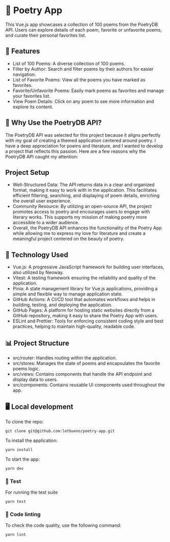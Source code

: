 # 📖 Poetry App

This Vue.js app showcases a collection of 100 poems from the PoetryDB API. Users can explore details of each poem, favorite or unfavorite poems, and curate their personal favorites list.

## 📝 Features

- List of 100 Poems: A diverse collection of 100 poems.
- Filter by Author: Search and filter poems by their authors for easier navigation.
- List of Favorite Poems: View all the poems you have marked as favorites.
- Favorite/Unfavorite Poems: Easily mark poems as favorites and manage your favorites list.
- View Poem Details: Click on any poem to see more information and explore its content.

## 🌟 Why Use the PoetryDB API?

The PoetryDB API was selected for this project because it aligns perfectly with my goal of creating a themed application centered around poetry. I have a deep appreciation for poems and literature, and I wanted to develop a project that reflects this passion. Here are a few reasons why the PoetryDB API caught my attention:

## Project Setup

- Well-Structured Data: The API returns data in a clear and organized format, making it easy to work with in the application. This facilitates efficient filtering, searching, and displaying of poem details, enriching the overall user experience.
- Community Resource: By utilizing an open-source API, the project promotes access to poetry and encourages users to engage with literary works. This supports my mission of making poetry more accessible to a wider audience.
- Overall, the PoetryDB API enhances the functionality of the Poetry App while allowing me to express my love for literature and create a meaningful project centered on the beauty of poetry.

## 🔧 Technology Used

- Vue.js: A progressive JavaScript framework for building user interfaces, also utilized by Neoway.
- Vitest: A testing framework ensuring the reliability and quality of the application.
- Pinia: A state management library for Vue.js applications, providing a simple and flexible way to manage application state.
- GitHub Actions: A CI/CD tool that automates workflows and helps in building, testing, and deploying the application.
- GitHub Pages: A platform for hosting static websites directly from a GitHub repository, making it easy to share the Poetry App with users.
- ESLint and Prettier: Tools for enforcing consistent coding style and best practices, helping to maintain high-quality, readable code.

## 📊 Project Structure

- src/router: Handles routing within the application.
- src/stores: Manages the state of poems and encapsulates the favorite poems logic.
- src/views: Contains components that handle the API endpoint and display data to users.
- src/components: Contains reusable UI components used throughout the app.

## 🖥️ Local development

To clone the repo:

```shell
git clone git@github.com:letbueno/poetry-app.git
```

To install the application:

```shell
yarn install
```

To start the app:

```shell
yarn dev
```

### 🧪 Test

For running the test suite

```shell
yarn test
```

### 🎨 Code linting

To check the code quality, use the following command:

```shell
yarn lint
```
